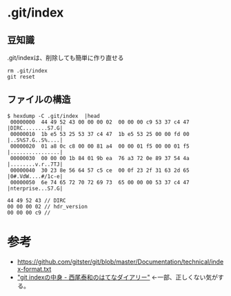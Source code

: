# .git/index

## 豆知識
.git/indexは、削除しても簡単に作り直せる

```shell
rm .git/index
git reset
```

## ファイルの構造


```shell
$ hexdump -C .git/index  |head
 00000000  44 49 52 43 00 00 00 02  00 00 00 c9 53 37 c4 47  |DIRC........S7.G|
 00000010  1b e5 53 25 53 37 c4 47  1b e5 53 25 00 00 fd 00  |..S%S7.G..S%....|
 00000020  01 a8 0c c8 00 00 81 a4  00 00 01 f5 00 00 01 f5  |................|
 00000030  00 00 00 1b 84 01 9b ea  76 a3 72 0e 89 37 54 4a  |........v.r..7TJ|
 00000040  30 23 8e 56 64 57 c5 ce  00 0f 23 2f 31 63 2d 65  |0#.VdW....#/1c-e|
 00000050  6e 74 65 72 70 72 69 73  65 00 00 00 53 37 c4 47  |nterprise...S7.G|
```

```
44 49 52 43 // DIRC
00 00 00 02 // hdr_version
00 00 00 c9 //
```

# 参考
* https://github.com/gitster/git/blob/master/Documentation/technical/index-format.txt
* ["git indexの中身 - 西尾泰和のはてなダイアリー"](http://d.hatena.ne.jp/nishiohirokazu/20120523/1337766796
) ←一部、正しくない気がする。
